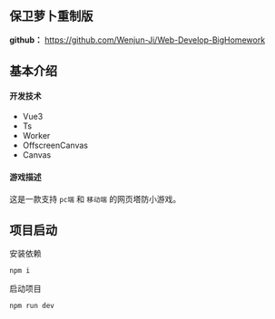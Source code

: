 ## 保卫萝卜重制版

**github：** https://github.com/Wenjun-Ji/Web-Develop-BigHomework

## 基本介绍

#### 开发技术  

- Vue3
- Ts
- Worker
- OffscreenCanvas
- Canvas 

#### 游戏描述

这是一款支持 `pc端` 和 `移动端` 的网页塔防小游戏。 

## 项目启动

安装依赖
```
npm i 
```

启动项目
```
npm run dev
```